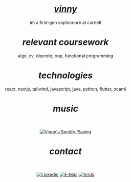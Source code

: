 # <div align="center"><b><i><a href="https://vinnyh125.github.io/" target="_blank">vinny</a></i></b></div>

<div align="center">im a first-gen sophomore at cornell</div>

# <div align="center"><b><i>relevant coursework</i></b></div>

<div align="center">algo, cv, discrete, oop, functional programming

# <div align="center"><b><i>technologies</i></b></div>

<div align="center">react, nextjs, tailwind, javascript, java, python, flutter,  ocaml</div>

# <div align="center"><b><i>music</i></b></div>
&nbsp;<div align="center">
  [![Vinny's Spotify Playing](https://novatorem-61o7iuimp-vinnyh125.vercel.app/api/spotify/?background_color=0e1118&border_color=22252c)](https://open.spotify.com/user/qbekfev4yct7lr4tsy6mg78ie)
</div>

# <div align="center"><b><i>contact</i></b></div>
&nbsp;<div align="center">
[![Linkedin](https://img.shields.io/badge/linked-in-369?style=flat-square&logo=linkedin&logoColor=white&color=blue)](https://www.linkedin.com/in/vhuang0125/)
[![E-Mail](https://img.shields.io/badge/email-reveal-2a8?style=flat-square&logo=gmail&logoColor=white)](mailto:vincenthuang0125@gmail.com)
[![Visits](https://komarev.com/ghpvc/?username=vinnyh125&logo=GitHub&label=github%20visits&color=336699&logoColor=white&style=flat-square)](https://github.com/vinnyh125)
